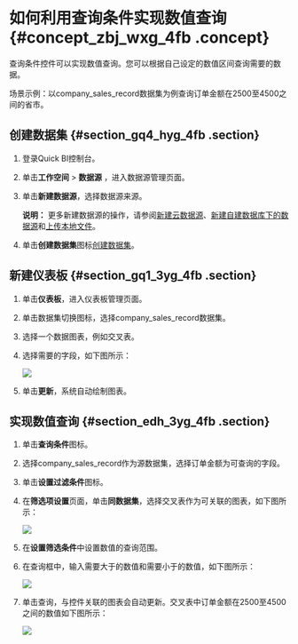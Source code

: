 # 如何利用查询条件实现数值查询 {#concept_zbj_wxg_4fb .concept}

查询条件控件可以实现数值查询。您可以根据自己设定的数值区间查询需要的数据。

场景示例：以company\_sales\_record数据集为例查询订单金额在2500至4500之间的省市。

## 创建数据集 {#section_gq4_hyg_4fb .section}

1.  登录Quick BI控制台。
2.  单击**工作空间** \> **数据源** ，进入数据源管理页面。
3.  单击**新建数据源**，选择数据源来源。

    **说明：** 更多新建数据源的操作，请参阅[新建云数据源](../../../../../intl.zh-CN/用户指南/数据建模/管理数据源/新建云数据源.md#)、[新建自建数据库下的数据源](../../../../../intl.zh-CN/用户指南/数据建模/管理数据源/新建自建数据库下的数据源.md#)和[上传本地文件](../../../../../intl.zh-CN/用户指南/数据建模/管理数据源/上传本地文件.md#)。

4.  单击**创建数据集**图标[创建数据集](../../../../../intl.zh-CN/用户指南/数据建模/管理数据集/创建数据集.md#)。

## 新建仪表板 {#section_gq1_3yg_4fb .section}

1.  单击**仪表板**，进入仪表板管理页面。
2.  单击数据集切换图标，选择company\_sales\_record数据集。
3.  选择一个数据图表，例如交叉表。
4.  选择需要的字段，如下图所示：

    ![](http://static-aliyun-doc.oss-cn-hangzhou.aliyuncs.com/assets/img/24378/155410677632136_zh-CN.png)

5.  单击**更新**，系统自动绘制图表。

## 实现数值查询 {#section_edh_3yg_4fb .section}

1.  单击**查询条件**图标。
2.  选择company\_sales\_record作为源数据集，选择订单金额为可查询的字段。
3.  单击**设置过滤条件**图标。
4.  在**筛选项设置**页面，单击**同数据集**，选择交叉表作为可关联的图表，如下图所示：

    ![](http://static-aliyun-doc.oss-cn-hangzhou.aliyuncs.com/assets/img/9193/155410677611476_zh-CN.png)

5.  在**设置筛选条件**中设置数值的查询范围。
6.  在查询框中，输入需要大于的数值和需要小于的数值，如下图所示：

    ![](http://static-aliyun-doc.oss-cn-hangzhou.aliyuncs.com/assets/img/24378/155410677632137_zh-CN.png)

7.  单击查询，与控件关联的图表会自动更新。交叉表中订单金额在2500至4500之间的数值如下图所示：

    ![](http://static-aliyun-doc.oss-cn-hangzhou.aliyuncs.com/assets/img/24378/155410677632138_zh-CN.png)


